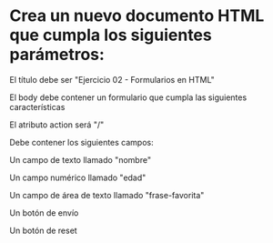 # Crea un nuevo documento HTML que cumpla los siguientes parámetros:

El título debe ser "Ejercicio 02 - Formularios en HTML"

El body debe contener un formulario que cumpla las siguientes características

El atributo action será "/"

Debe contener los siguientes campos:

Un campo de texto llamado "nombre"

Un campo numérico llamado "edad"

Un campo de área de texto llamado "frase-favorita"

Un botón de envío

Un botón de reset
